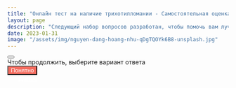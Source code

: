 ```yaml
---
title: "Онлайн тест на наличие трихотилломании - Самостоятельная оценка состояния"
layout: page
description: "Следующий набор вопросов разработан, чтобы помочь вам лучше понять, есть ли у вас признаки трихотилломании, и если да, то насколько они серьезны. Пожалуйста, ответьте на следующие вопросы, основываясь на том, как вы дергали волосы за последнюю неделю (7 дней). Выберите ответ, наиболее соответствующий вашей ситуации. Если вы не уверены в каком-либо из вопросов, пожалуйста, оцените в меру своих возможностей."
date: 2023-01-31
image: "/assets/img/nguyen-dang-hoang-nhu-qDgTQOYk6B8-unsplash.jpg"
---
```

<div class="modal fade" id="warningModal" tabindex="-1" 
     role="dialog" aria-labelledby="exampleModalLabel" aria-hidden="true">
  <div class="modal-dialog" role="document">
    <div class="modal-content">
      <div class="modal-header">
        <button type="button" class="btn-close" data-bs-dismiss="modal" aria-label="Close"></button>
      </div>
      <div class="modal-body">
        Чтобы продолжить, выберите вариант ответа
      </div>
      <div class="modal-footer">
        <button type="button" class="btn" style="background-color: #f36a5d; color: white"  data-bs-dismiss="modal">Понятно</button>
      </div>
    </div>
  </div>
</div>

<div id="progress-bar">
</div>

<div id='quiz'></div>
<div class='button' id='next' style="padding-left: 25px; padding-right: 25px">
    <a href='#' style="color: white">Далее</a>
</div>

<script type='text/javascript' src='/assets/js/jsquiz.js'></script>
